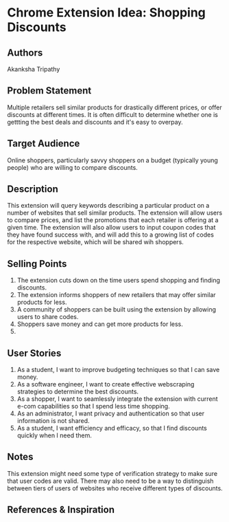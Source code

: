 # Chrome Extension Idea: Shopping Discounts

## Authors

Akanksha Tripathy

## Problem Statement

Multiple retailers sell similar products for drastically different prices, or offer discounts at different times. It is often difficult to determine whether one is gettting the best deals and discounts and it's easy to overpay. 

## Target Audience

Online shoppers, particularly savvy shoppers on a budget (typically young people) who are willing to compare discounts.

## Description

This extension will query keywords describing a particular product on a number of websites that sell similar products. The extension will allow users to compare prices, and list the promotions
that each retailer is offering at a given time. The extension will also allow users to input coupon codes that they have found success with, and will add this to a growing list of codes for the 
respective website, which will be shared wih shoppers. 

## Selling Points

1. The extension cuts down on the time users spend shopping and finding discounts.
2. The extension informs shoppers of new retailers that may offer similar products for less.
3. A community of shoppers can be built using the extension by allowing users to share codes.
4. Shoppers save money and can get more products for less.
5. 

## User Stories

1. As a student, I want to improve budgeting techniques so that I can save money.
2. As a software engineer, I want to create effective webscraping strategies to determine the best discounts.
3. As a shopper, I want to seamlessly integrate the extension with current e-com capabilities so that I spend less time shopping.
4. As an administrator, I want privacy and authentication so that user information is not shared.
5. As a student, I want efficiency and efficacy, so that I find discounts quickly when I need them.

## Notes

This extension might need some type of verification strategy to make sure that user codes are valid. There may also need to be a way to distinguish between tiers of users of websites who receive different types of discounts.

## References & Inspiration

